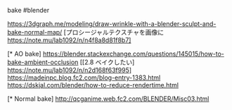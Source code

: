 bake
#blender

https://3dgraph.me/modeling/draw-wrinkle-with-a-blender-sculpt-and-bake-normal-map/
[プロシージャルテクスチャを画像に https://note.mu/lab1092/n/n4f8a8d81f8b7]

[* AO bake]
https://blender.stackexchange.com/questions/145015/how-to-bake-ambient-occlusion
[[2.8 ベイクしたい] https://note.mu/lab1092/n/n2d168f63f995]
https://madeinpc.blog.fc2.com/blog-entry-1383.html
https://dskjal.com/blender/how-to-reduce-rendertime.html

[* Normal bake]
http://qcganime.web.fc2.com/BLENDER/Misc03.html

